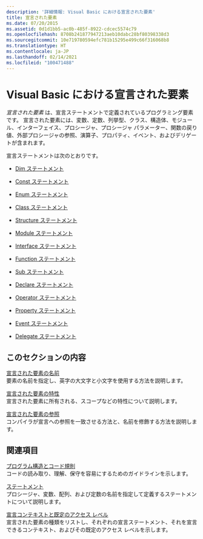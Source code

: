 ```yaml
---
description: '詳細情報: Visual Basic における宣言された要素'
title: 宣言された要素
ms.date: 07/20/2015
ms.assetid: 0d1d1bb5-ac0b-485f-8922-cdcec5574c79
ms.openlocfilehash: 8708b241877947213aeb10dabc28bf80398338d3
ms.sourcegitcommit: 10e719780594efc781b15295e499c66f316068b8
ms.translationtype: HT
ms.contentlocale: ja-JP
ms.lasthandoff: 02/14/2021
ms.locfileid: "100471488"
---
```

# <a name="declared-elements-in-visual-basic"></a>Visual Basic における宣言された要素

*宣言された要素* は、宣言ステートメントで定義されているプログラミング要素です。 宣言された要素には、変数、定数、列挙型、クラス、構造体、モジュール、インターフェイス、プロシージャ、プロシージャ パラメーター、関数の戻り値、外部プロシージャの参照、演算子、プロパティ、イベント、およびデリゲートが含まれます。  
  
 宣言ステートメントは次のとおりです。  
  
- [Dim ステートメント](../../../language-reference/statements/dim-statement.md)  
  
- [Const ステートメント](../../../language-reference/statements/const-statement.md)  
  
- [Enum ステートメント](../../../language-reference/statements/enum-statement.md)  
  
- [Class ステートメント](../../../language-reference/statements/class-statement.md)  
  
- [Structure ステートメント](../../../language-reference/statements/structure-statement.md)  
  
- [Module ステートメント](../../../language-reference/statements/module-statement.md)  
  
- [Interface ステートメント](../../../language-reference/statements/interface-statement.md)  
  
- [Function ステートメント](../../../language-reference/statements/function-statement.md)  
  
- [Sub ステートメント](../../../language-reference/statements/sub-statement.md)  
  
- [Declare ステートメント](../../../language-reference/statements/declare-statement.md)  
  
- [Operator ステートメント](../../../language-reference/statements/operator-statement.md)  
  
- [Property ステートメント](../../../language-reference/statements/property-statement.md)  
  
- [Event ステートメント](../../../language-reference/statements/event-statement.md)  
  
- [Delegate ステートメント](../../../language-reference/statements/delegate-statement.md)  
  
## <a name="in-this-section"></a>このセクションの内容  

 [宣言された要素の名前](declared-element-names.md)  
 要素の名前を指定し、英字の大文字と小文字を使用する方法を説明します。  
  
 [宣言された要素の特性](declared-element-characteristics.md)  
 宣言された要素に所有される、スコープなどの特性について説明します。  
  
 [宣言された要素の参照](references-to-declared-elements.md)  
 コンパイラが宣言への参照を一致させる方法と、名前を修飾する方法を説明します。  
  
## <a name="related-sections"></a>関連項目  

 [プログラム構造とコード規則](../../program-structure/program-structure-and-code-conventions.md)  
 コードの読み取り、理解、保守を容易にするためのガイドラインを示します。  
  
 [ステートメント](../../../language-reference/statements/index.md)  
 プロシージャ、変数、配列、および定数の名前を指定して定義するステートメントについて説明します。  
  
 [宣言コンテキストと既定のアクセス レベル](../../../language-reference/statements/declaration-contexts-and-default-access-levels.md)  
 宣言された要素の種類をリストし、それぞれの宣言ステートメント、それを宣言できるコンテキスト、およびその既定のアクセス レベルを示します。
